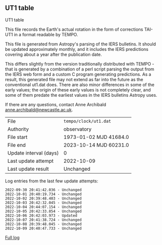 
## UT1 table

UT1 table

This file records the Earth's actual rotation in the form of
corrections TAI-UT1 in a format readable by TEMPO.

This file is generated from Astropy's parsing of the IERS
bulletins. It should be updated approximately monthly, and it
includes the IERS predictions covering about a year after the
publication date.

This differs slightly from the version traditionally distributed
with TEMPO - that is generated by a combination of a perl script
parsing the output from the IERS web form and a custom C program
generating predictions. As a result, this generated file may not
extend as far into the future as the conventional ut1.dat does.
There are also minor differences in some of the early values; the
origin of these early values is not completely clear, and some of
them predate the earliest values in the IERS bulletins Astropy uses.

If there are any questions, contact Anne Archibald
<anne.archibald@newcastle.ac.uk>.

|     |     |
|:--- |:--- |
| File | `tempo/clock/ut1.dat` |
| Authority | observatory |
| File start | 1973-01-02 MJD 41684.0 |
| File end | 2023-10-14 MJD 60231.0 |
| Update interval (days) | 0 |
| Last update attempt | 2022-10-09 |
| Last update result | Unchanged |

Log entries from the last few update attempts:
```
2022-09-30 20:41:42.036 - Unchanged
2022-10-01 20:40:19.734 - Unchanged
2022-10-02 20:39:48.403 - Unchanged
2022-10-03 20:42:32.045 - Unchanged
2022-10-04 20:44:07.154 - Unchanged
2022-10-05 20:42:33.854 - Unchanged
2022-10-06 20:42:03.973 - Updated
2022-10-07 20:41:38.724 - Unchanged
2022-10-08 20:39:48.045 - Unchanged
2022-10-09 20:40:47.733 - Unchanged
```
[Full log](https://raw.githubusercontent.com/ipta/pulsar-clock-corrections/main/log/tempo/clock/ut1.dat.log)
